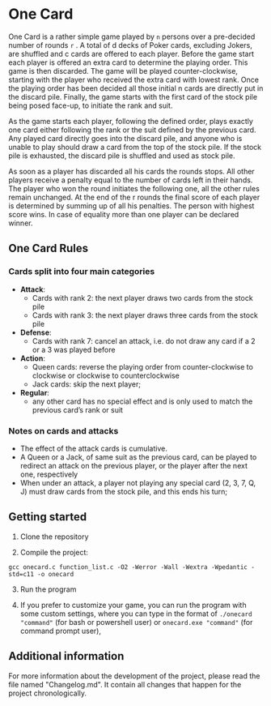 # One Card

One Card is a rather simple game played by `n` persons over a pre-decided number of rounds `r` . A total of d decks of Poker cards, excluding Jokers, are shuffled and c cards are offered to each player. Before the game start each player is offered an extra card to determine the playing order. This game is then discarded. The game will be played counter-clockwise, starting with the player who received the extra card with lowest rank. Once the playing order has been decided all those initial n cards are directly put in the discard pile. Finally, the game starts with the first card of the stock pile being posed face-up, to initiate the rank and suit.

As the game starts each player, following the defined order, plays exactly one card either following the rank or the suit defined by the previous card. Any played card directly goes into the discard pile, and anyone who is unable to play should draw a card from the top of the stock pile. If the stock pile is exhausted, the discard pile is shuffled and used as stock pile.

As soon as a player has discarded all his cards the rounds stops. All other players receive a penalty equal to the number of cards left in their hands. The player who won the round initiates the following one, all the other rules remain unchanged. At the end of the r rounds the final score of each player is determined by summing up of all his penalties. The person with highest score wins. In case of equality more than one player can be declared winner.

## One Card Rules

### Cards split into four main categories

- **Attack**:
  - Cards with rank 2: the next player draws two cards from the stock pile
  - Cards with rank 3: the next player draws three cards from the stock pile
- **Defense**:
  - Cards with rank 7: cancel an attack, i.e. do not draw any card if a 2 or a 3 was played before
- **Action**:
  - Queen cards: reverse the playing order from counter-clockwise to clockwise or clockwise to counterclockwise
  - Jack cards: skip the next player;
- **Regular**:
  - any other card has no special effect and is only used to match the previous card’s rank or suit

### Notes on cards and attacks

- The effect of the attack cards is cumulative.
- A Queen or a Jack, of same suit as the previous card, can be played to redirect an attack on the previous player, or the player after the next one, respectively
- When under an attack, a player not playing any special card (2, 3, 7, Q, J) must draw cards from the stock pile, and this ends his turn;

## Getting started

1. Clone the repository

2. Compile the project:

```
gcc onecard.c function_list.c -O2 -Werror -Wall -Wextra -Wpedantic -std=c11 -o onecard
```

3. Run the program

4. If you prefer to customize your game, you can run the program with some custom settings, where you can type in the format of `./onecard "command"` (for bash or powershell user) or `onecard.exe "command"` (for command prompt user),

## Additional information

For more information about the development of the project, please read the file named "Changelog.md". It contain all changes that happen for the project chronologically.
